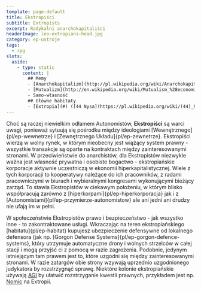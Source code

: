 ```yaml
---
template: page-default
title: Ekstropiści
subtitle: Extropists
excerpt: Radykalni anarchokapitaliści
headerImage: leo-extropians-head.jpg
category: ep-ustroje
tags:
  - rpg
slots:
  aside:
    - type: static
      content: |
        ## Memy
        - [Anarchokapitalizm](http://pl.wikipedia.org/wiki/Anarchokapitalizm)
        - [Mutualizm](http://en.wikipedia.org/wiki/Mutualism_%28economic_theory%29)
        - Samo-własność
        ## Główne habitaty
        - [Extropia](#) ([44 Nysa](https://pl.wikipedia.org/wiki/(44)_Nysa), [Pas asteroidów](#))
---
```

Choć są raczej niewielkim odłamem Autonomistów, **Ekstropiści** są warci uwagi, ponieważ sytuują się pośrodku między ideologiami [Wewnętrznego]{pl/ep-wewnetrze} i [Zewnętrznego Układu]{pl/ep-zewnetrze}. Ekstropiści wierzą w wolny rynek, w którym nieobecny jest wiążący system prawny - wszystkie transakcje są oparte na kontraktach między zainteresowanymi stronami. W przeciwieństwie do anarchistów, dla Ekstropistów niezwykle ważna jest własność prywatna i osobiste bogactwo - ekstropiańskie korporacje aktywnie uczestniczą w ekonomii hiperkapitalistycznej. Wiele z tych korporacji to kooperatywy należące do ich pracowników, z radami pracowniczymi w biurach i wybieralnymi kongresami wykonującymi bieżący zarząd. To stawia Ekstropistów w ciekawym położeniu, w którym blisko współpracują zarówno z [hiperkorpami]{pl/ep-hiperkorporacja} jak i z [Autonomistami]{pl/ep-przymierze-autonomistow} ale ani jedni ani drudzy nie ufają im w pełni.

W społeczeństwie Ekstropistów prawo i bezpieczeństwo - jak wszystko inne - to zakontraktowane usługi. Wkraczając na teren ekstropiańskiego [habitatu]{pl/ep-habitat} kupujesz ubezpieczenie defensywne od lokalnego defensora (jak np. [Gorgon Defense Systems]{pl/ep-gorgon-defence-systems}, który utrzymuje automatyczne drony i wolnych strzelców w całej stacji i mogą przyjść ci z pomocą w razie zagrożenia. Podobnie, jedynym istniejącym tam prawem jest to, które uzgodni się między zainteresowanymi stronami. W razie zatargów obie strony wzywają uprzednio uzgodnionego judykatora by rozstrzygnąć sprawę. Niektóre kolonie ekstropiańskie używają [AGI](#) by ułatwić rozstrzyganie kwestii prawnych, przykładem jest np. [Nomic](#) na Extropii.
